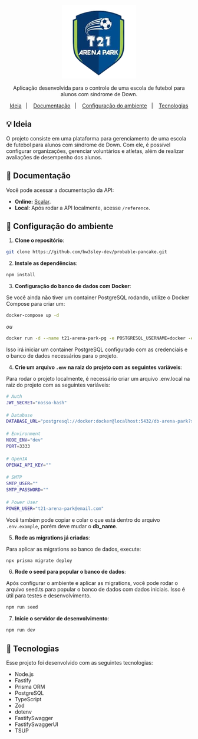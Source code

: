<p align="center">
  <img alt="Logo T21 Arena Park" src=".github/logo.png" width="200px" />
</p>

<p align="center">
Aplicação desenvolvida para o controle de uma escola de futebol para alunos com síndrome de Down.
</p>

<p align="center">
  <a href="#-ideia">Ideia</a>&nbsp;&nbsp;&nbsp;|&nbsp;&nbsp;&nbsp;
  <a href="#-ideia">Documentação</a>&nbsp;&nbsp;&nbsp;|&nbsp;&nbsp;&nbsp;
  <a href="#-configuração-do-ambiente">Configuração do ambiente</a>&nbsp;&nbsp;&nbsp;|&nbsp;&nbsp;&nbsp;
  <a href="#-tecnologias">Tecnologias</a>
</p>

## 💡 Ideia

O projeto consiste em uma plataforma para gerenciamento de uma escola de futebol para alunos com síndrome de Down. Com ele, é possível configurar organizações, gerenciar voluntários e atletas, além de realizar avaliações de desempenho dos alunos.

## 📝 Documentação

Você pode acessar a documentação da API:

- **Online:** [Scalar](https://t21-arena-park.apidocumentation.com/reference).
- **Local**: Após rodar a API localmente, acesse `/reference`.

## 🔧 Configuração do ambiente

1. **Clone o repositório**:

```bash
git clone https://github.com/bw3sley-dev/probable-pancake.git
```

2. **Instale as dependências**:

```bash
npm install
```

3. **Configuração do banco de dados com Docker**:

Se você ainda não tiver um container PostgreSQL rodando, utilize o Docker Compose para criar um:

```bash
docker-compose up -d
```

_ou_

```bash
docker run -d --name t21-arena-park-pg -e POSTGRESQL_USERNAME=docker -e POSTGRESQL_PASSWORD=docker -e POSTGRESQL_DATABASE=db-arena-park -p 5432:5432 bitnami/postgresql
```

Isso irá iniciar um container PostgreSQL configurado com as credenciais e o banco de dados necessários para o projeto.

4. **Crie um arquivo `.env` na raiz do projeto com as seguintes variáveis**:

Para rodar o projeto localmente, é necessário criar um arquivo .env.local na raiz do projeto com as seguintes variáveis:

```bash
# Auth
JWT_SECRET="nosso-hash"

# Database
DATABASE_URL="postgresql://docker:docker@localhost:5432/db-arena-park?schema=public"

# Environment
NODE_ENV="dev"
PORT=3333

# OpenIA
OPENAI_API_KEY=""

# SMTP
SMTP_USER=""
SMTP_PASSWORD=""

# Power User
POWER_USER="t21-arena-park@email.com"
```

Você também pode copiar e colar o que está dentro do arquivo `.env.example`, porém deve mudar o **db_name**.

5. **Rode as migrations já criadas**:

Para aplicar as migrations ao banco de dados, execute:

```bash
npx prisma migrate deploy
```

6. **Rode o seed para popular o banco de dados**:

Após configurar o ambiente e aplicar as migrations, você pode rodar o arquivo seed.ts para popular o banco de dados com dados iniciais. Isso é útil para testes e desenvolvimento.


```bash
npm run seed
```

7. **Inicie o servidor de desenvolvimento**:

```bash
npm run dev
```

## 🚀 Tecnologias

Esse projeto foi desenvolvido com as seguintes tecnologias:

- Node.js
- Fastify
- Prisma ORM
- PostgreSQL
- TypeScript
- Zod
- dotenv
- FastifySwagger
- FastifySwaggerUI
- TSUP
